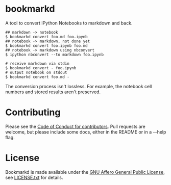 # bookmarkd

A tool to convert IPython Notebooks to markdown and back.

    ## markdown -> notebook
    $ bookmarkd convert foo.md foo.ipynb
    ## notebook -> markdown, not done yet
    $ bookmarkd convert foo.ipynb foo.md
    ## notebook -> markdown using nbconvert
    $ ipython nbconvert --to markdown foo.ipynb

    # receive markdown via stdin
    $ bookmarkd convert - foo.ipynb
    # output notebook on stdout
    $ bookmarkd convert foo.md -

The conversion process isn't lossless. For example, the notebook cell numbers
and stored results aren't preserved.

# Contributing

Please see the [Code of Conduct for contributors][CoC]. Pull requests are
welcome, but please include some docs, either in the README or in a --help
flag.


# License

Bookmarkd is made available under the [GNU Affero General Public
License][agpl], see [LICENSE.txt][license] for details.

[CoC]: https://github.com/ryansb/bookmarkd/blob/master/CONTRIBUTOR_CONDUCT.md
[agpl]: http://www.gnu.org/licenses/agpl.html
[license]: https://github.com/ryansb/bookmarkd/blob/master/LICENSE.txt
